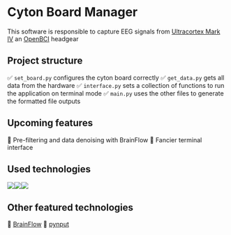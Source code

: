 # Cyton Board Manager

This software is responsible to capture EEG signals from [Ultracortex Mark IV](https://docs.openbci.com/AddOns/Headwear/MarkIV/) an [OpenBCI](https://openbci.com) headgear

## Project structure

:white_check_mark: `set_board.py` configures the cyton board correctly
:white_check_mark:  `get_data.py` gets all data from the hardware
:white_check_mark: `interface.py` sets a collection of functions to run the application on terminal mode
:white_check_mark: `main.py` uses the other files to generate the formatted file outputs

## Upcoming features

:pushpin: Pre-filtering and data denoising with BrainFlow
:pushpin: Fancier terminal interface

## Used technologies

<div style="display: flex; justify-content: flex-start">
<img src="https://cdn.jsdelivr.net/gh/devicons/devicon/icons/python/python-original.svg" />
<img src="httpscdn.jsdelivr.net/gh/devicons/devicon/icons/numpy/numpy-original.svg" />
<img src="https://cdn.jsdelivr.net/gh/devicons/devicon/icons/pandas/pandas-original-wordmark.svg" />
</div>

## Other featured technologies

:wrench: [BrainFlow](https://brainflow.org)
:wrench: [pynput](https://pynput.readthedocs.io/en/latest/#)

